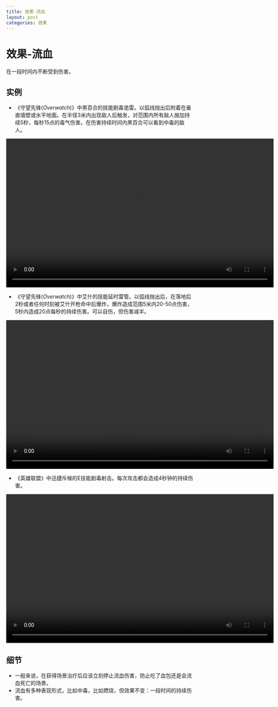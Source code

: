 ```yaml
---
title: 效果-流血
layout: post
categories: 效果
---
```


# 效果-流血
在一段时间内不断受到伤害。

## 实例

- 《守望先锋(*Overwatch*)》中黑百合的技能剧毒诡雷。以弧线抛出后附着在垂直墙壁或水平地面。在半径3米内出现敌人后触发，对范围内所有敌人施加持续5秒，每秒15点的毒气伤害。在伤害持续时间内黑百合可以看到中毒的敌人。

<video width="720" height="400" controls>
    <source src="{{ site.url }}/videos/黑百合-剧毒诡雷.mp4" type="video/mp4">
</video>

- 《守望先锋(*Overwatch*)》中艾什的技能延时雷管。以弧线抛出后，在落地后2秒或者任何时刻被艾什开枪命中后爆炸，爆炸造成范围5米内20-50点伤害，5秒内造成20点每秒的持续伤害。可以自伤，但伤害减半。

<video width="720" height="400" controls>
    <source src="{{ site.url }}/videos/艾什-延时雷管.mp4" type="video/mp4">
</video>

- 《英雄联盟》中迅捷斥候的E技能剧毒射击。每次攻击都会造成4秒钟的持续伤害。

<video width="720" height="400" controls>
    <source src="{{ site.url }}/videos/流血-迅捷斥候-提摩-E.webm" type="video/webm">
</video>

## 细节
- 一般来说，在获得场景治疗后应该立刻停止流血伤害，防止吃了血包还是会流血死亡的场景。
- 流血有多种表现形式，比如中毒，比如燃烧，但效果不变：一段时间的持续伤害。